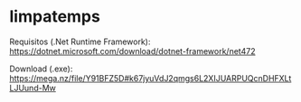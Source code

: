 # limpatemps

Requisitos (.Net Runtime Framework): https://dotnet.microsoft.com/download/dotnet-framework/net472

Download (.exe): https://mega.nz/file/Y91BFZ5D#k67jyuVdJ2qmgs6L2XIJUARPUQcnDHFXLtLJUund-Mw
